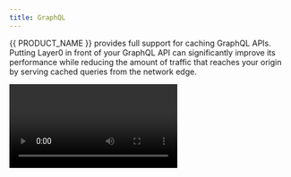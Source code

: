 ```yaml
---
title: GraphQL
---
```


{{ PRODUCT_NAME }} provides full support for caching GraphQL APIs. Putting Layer0 in front of your GraphQL API can significantly improve its performance while reducing the amount of traffic that reaches your origin by serving cached queries from the network edge.

<Video url="https://vimeo.com/691615246"/>

## Example {/*section_example*/}

[GraphQL over Proxy](https://layer0-docs-graphql-caching-example-default.layer0-limelight.link?button)
[View the Code](https://github.com/layer0-docs/graphql-caching-example?button)
[Deploy to Layer0](https://app.layer0.co/deploy?button&deploy&repo=https%3A%2F%2Fgithub.com%2Flayer0-docs%2Fgraphql-caching-example)

[GraphQL with Apollo Server Micro](https://layer0-docs-layer0-next-graphql-example-default.layer0-limelight.link?button)
[View the Code](https://github.com/layer0-docs/layer0-nextjs-graphql-example?button)
[Deploy to Layer0](https://app.layer0.co/deploy?button&deploy&repo=https%3A%2F%2Fgithub.com%2Flayer0-docs%2Flayer0-nextjs-graphql-example)

The sections below walk you through configuring your {{ PRODUCT_NAME }} project and creating the necessary routing rules to cache GraphQL responses.

## Project Configuration {/*section_project_configuration*/}

To deploy Layer0 in front of your GraphQL API, install the {{ PRODUCT_NAME }} CLI and create a new {{ PRODUCT_NAME }} configuration:

```bash
$ npm i -g {{ PACKAGE_NAME }}/cli
$ {{ CLI_NAME }} init
```

For more information on adding {{ PRODUCT_NAME }} to an existing app, see [Getting Started](/guides/getting_started#section_adding_layer0_to_an_existing_app).

### Configure the Origin {/*section_configure_the_origin*/}

To configure the origin domain from which your GraphQL API is served, add a backend to `{{ CONFIG_FILE }}`. For example:

```js
// {{ CONFIG_FILE }}
module.exports = {
  backends: {
    graphql: {
      domainOrIp: 'graphql-origin.my-site.com', // the hostname for your origin graphql server(s)
      hostHeader: 'graphql.my-site.com', // the hostname that clients use to connect to your graphql api
    },
  },
}
```

## Add Caching Rules {/*section_add_caching_rules*/}

There are two ways to cache GraphQL responses using Layer0: by adding caching rules to your Layer0 router or by using the `cache-control` header.

### Using the {{ PRODUCT_NAME }} Router {/*section_using_the_{{ PRODUCT_NAME }}_router*/} {/*using-the--productname--router-section_using_the-product_name-_router*/}

Imagine you have a query named `GetProduct`:

```js
export const GET_PRODUCT_QUERY = gql`
  query GetProduct {
    product(id: $productId) {
      name
      description
      price
    }
  }
`
```

You can add a caching rule for this query by using the `graphqlOperation` method:

```js
// routes.js
import { Router } from '@layer0/core'

export default new Router().graphqlOperation('GetProduct', ({ cache, proxy }) => {
  cache({
    edge: {
      maxAgeSeconds: 60 * 60, // cache responses for one hour
      staleWhileRevalidateSeconds: 60 * 60 * 24, // serve stale responses for up to 24 hours
    },
  })
  proxy('graphql') // forward requests to the GraphQL API origin we defined in layer0.config.js
})
```

#### Match Operations by Regular Expression {/*section_match_operations_by_regular_expression*/}

The `graphqlOperation` method also allows you to match operations using a regular expression:

```js
export default new Router().graphqlOperation(/product/i, ({ cache, proxy }) => {
  /* ... */
})
```

#### Alter the Default GraphQL API Path {/*section_alter_the_default_graphql_api_path*/}

Most GraphQL APIs are hosted on the `/graphql` path. The `graphqlOperation` method will only match requests sent to `/graphql` by default. To use a different path, specify the `path` option:

```js
export default new Router().graphqlOperation(
  {
    path: '/gql-api' /* override the default /graphql path */,
    name: 'GetProduct' /* name can also be a regular expression */,
  },
  ({ cache, proxy }) => {
    /* ... */
  },
)
```

### Use the Cache-Control Header {/*section_use_the_cache_control_header*/}

{{ PRODUCT_NAME }} supports caching GraphQL responses at the network edge using the standard `cache-control` HTTP response header. For example, to cache the results of a query for one hour, add the following header to your response:

```
cache-control: max-age=3600
```

You can also serve stale responses while fetching a fresh response from the origin by using `stale-while-revalidate`. For example, to allow stale responses to be served for up to 24 hours, use:

```
cache-control: max-age=3600, stale-while-revalidate=86400
```

### Cache Key {/*section_cache_key*/}

Regardless of the method you choose to define caching rules, Layer0 incorporates the request body into the cache key for all `POST` requests. This means that if two requests have different request bodies,
their responses will be cached separately.

## Invalidate Stale Queries {/*section_invalidate_stale_queries*/}

When a request is made to your GraphQL API, Layer0 will first check the cache for a response. If a response is found, it will be returned to the client.

Layer0 gives you the ability to purge individual queries from the edge cache by assigning surrogate keys to each cached response.

### Assign Surrogate Keys {/*section_assign_surrogate_keys*/}

To invalidate a cached query, you must first assign a surrogate key to the response before it is cached. You can do this using the router:

#### Use deriveSurrogateKeysFromJson {/*section_use_derive_surrogate_keys_from_json*/}

```js
// routes.js
import { Router, deriveSurrogateKeysFromJson } from '@layer0/core'

export default new Router().graphqlOperation('GetProduct', ({ cache, proxy }) => {
  cache({
    edge: {
      maxAgeSeconds: 60 * 60, // cache responses for one hour
      staleWhileRevalidateSeconds: 60 * 60 * 24, // serve stale responses for up to 24 hours
    },
  })
  proxy('graphql', {
    transformResponse: deriveSurrogateKeysFromJson(json => [`product.${json.id}`]), // <~ Assigns a surrogate key to each response
  })
})
```

#### Use the x-0-surrogate-key Response Header {/*section_use_the_x_0_surrogate_key_response_header*/}

You can also assign surrogate keys by adding an `x-0-surrogate-key` header to the response from the origin. Separate multiple keys with spaces:

```
x-0-surrogate-key: key1 key2 key3
```

#### Handle Conflicts {/*section_handle_conflicts*/}

If the origin returns an `x-0-surrogate-key` response header and `deriveSurrogateKeysFromJson` is also used for a given request, you can specify whether the surrogate keys should be merged, or the ones
from the router should override those in the origin response:

To merge surrogate keys:

```js
deriveSurrogateKeysFromJson(json => [`product.${json.id}`], { onConflict: 'merge' })
```

To ignore the surrogate keys from the origin:

```js
deriveSurrogateKeysFromJson(json => [`product.${json.id}`], { onConflict: 'override' })
```

### Purge by Surrogate Key {/*section_purge_by_surrogate_key*/}

To purge all responses with a given surrogate key, use the {{ PRODUCT_NAME }} CLI's [cache-clear](/guides/cli#section_cache_clear) command.

```
layer0 cache-clear --team=my-team --site=my-site --environment=production --surrogate-key="product.1"
```

For more information, see [clearing the cache from the CLI](/guides/cli#section_cache_clear).

You can also purge responses by surrogate key [via the REST API](/guides/rest_api#section_clear_cache) by specifying the `surrogateKeys` option.
